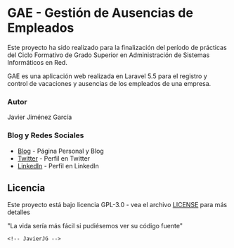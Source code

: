 # GAE - Gestión de Ausencias de Empleados

Este proyecto ha sido realizado para la finalización del período de prácticas del
Ciclo Formativo de Grado Superior en Administración de Sistemas Informáticos en Red.

GAE es una aplicación web realizada en Laravel 5.5 para el registro y control de vacaciones y ausencias de los empleados de una empresa.


### Autor
Javier Jiménez García

### Blog y Redes Sociales
* [Blog](https://javierjg.es/) - Página Personal y Blog
* [Twitter](https://www.twitter.com/javiermonda/) - Perfil en Twitter
* [LinkedIn](https://www.linkedin.com/in/javiermonda/) - Perfil en LinkedIn

## Licencia

Este proyecto está bajo licencia GPL-3.0 - vea el archivo [LICENSE](LICENSE.md) para más detalles


"La vida sería más fácil si pudiésemos ver su código fuente"
```
<!-- JavierJG -->
```
